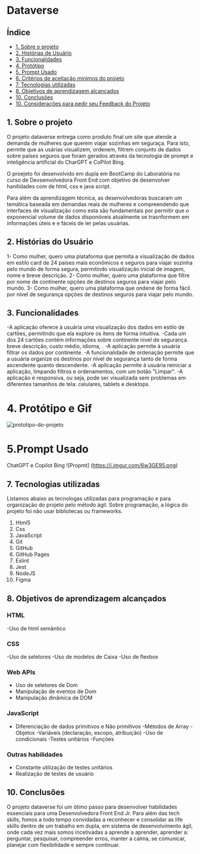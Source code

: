 # Dataverse


## Índice

* [1. Sobre o projeto](#1-preâmbulo)
* [2. Histórias de Usuário](#2-resumo-do-projeto)
* [3. Funcionalidades](#3-considerações-gerais)
* [4. Protótipo](#4-funcionalidades)
* [5. Prompt Usado](#5-considerações-técnicas)
* [6. Critérios de aceitação mínimos do projeto](#6-critérios-de-aceitação-mínimos-do-projeto)
* [7. Tecnologias utilizadas](#7-edição-hacker)
* [8. Objetivos de aprendizagem alcançados](#8-objetivos-de-aprendizagem)
* [10. Conclusões ](#9-dicas-guias-e-leituras-complementares)
* [10. Considerações para pedir seu Feedback do Projeto](#10-considerações-para-pedir-seu-feedback-do-projeto)


## 1. Sobre o projeto

O projeto dataverse entrega como produto final um site que atende a demanda de mulheres que querem viajar sozinhas em seguraça. Para isto, permite que as usárias visualizem, ordenem, filtrem conjunto de dados sobre países seguros que foram gerados através da tecnologia de prompt e inteligência artificial do CharGPT e CoPilot Bing.

O proejeto foi desenvolvido em dupla em BootCamp do Laboratória no curso de Devsenvolvedora Front End com objetivo de desenvolver hanilidades com de html, css e java script.

Para além da aprendizagem técnica, as desenvolvedoras buscaram um temática baseada em demandas reais de mulheres e compreendendo que interfaces de visualização como esta são fundamentais por permitir que o exponencial volume de dados disponóveis atualmente se trasnformem em informações úteis e e fáceis de ler pelas usuárias.


## 2. Histórias do Usuário

1- Como mulher, quero uma plataforma que permita a visualização de dados em estilo card de 24 países mais econômicos e seguros para viajar sozinha pelo mundo de forma segura, permitindo visualização inicial de imagem, nome e breve descrição.
2- Como mulher, quero uma plataforma que filtre por nome de continente opções de destinos seguros para viajar pelo mundo.
3- Como mulher, quero uma plataforma que ondene de forma fácil por nível de segurança opções de destinos seguros para viajar pelo mundo.


## 3. Funcionalidades

-A aplicação oferece à usuária uma visualização dos dados em estilo de cartões, permitindo que ela explore os itens de forma intuitiva.
-Cada um dos 24 cartões contém informações sobre continente nivel de segurança. breve descrição, custo médio, idioma, .
-A aplicação permite à usuária filtrar os dados por continente.
-A funcionalidade de ordenação permite que a usuária organize os destinos por nível de segurança tanto de forma ascendente quanto descendente.
-A aplicação permite à usuária reiniciar a aplicação, limpando filtros e ordenamentos, com um botão "Limpar".
-A aplicação é responsiva, ou seja, pode ser visualizada sem problemas em diferentes tamanhos de tela: celulares, tablets e desktops.


# 4. Protótipo e Gif 
![prototipo-do-projeto](https://i.imgur.com/19Z6qW4.png)

# 5.Prompt Usado

ChatGPT e Copilot Bing
![Propmt] (https://i.imgur.com/6w3GE95.png)




## 7. Tecnologias utilizadas

 Listamos abaixo as tecnologas utilizadas para programação e para organização do projeto pelo método ágil. Sobre programação, a lógica do projeto foi não usar bibliotecas ou frameworks.

1.	Html5
2.	Css
3.	JavaScript
4.	Git
5.	GitHub
6.	GitHub Pages
7.	Eslint
8.	Jest
9.	NodeJS
10.	Figma


## 8. Objetivos de aprendizagem alcançados

### HTML
-Uso de html semântico

### CSS
-Uso de seletores
-Uso de modelos de Caixa
-Uso de flexbox

### Web APIs
- Uso de seletores de Dom
- Manipulação de eventos de Dom
- Manipulação dinâmica de DOM

### JavaScript
- Diferenciação de dados primitivos e Não primitivos
-Métodos de Array
-Objetos
-Variáveis (declaração, escopo, atribuição)
-Uso de condicionais
-Testes unitários
-Funções

### Outras habilidades
- Constante utilização de testes unitários
- Realização de testes de usuário


## 10. Conclusões 

O projeto dataverse foi um ótimo passo para desenvolver habilidades essenciais para uma Desenvolvedora Front End Jr. Para além das tech skills, fomos a todo tempo convidadas a reconhecer e consolidar as life skills dentro de um trabalho em dupla, em sistema de desenvolvimento ágil, onde cada vez mais somos incetivadas a aprende a aprender, aprender a: perguntar, pesquisar, compreender erros, manter a calma, se comunicar, planejar com flexibilidade e sempre continuar. 